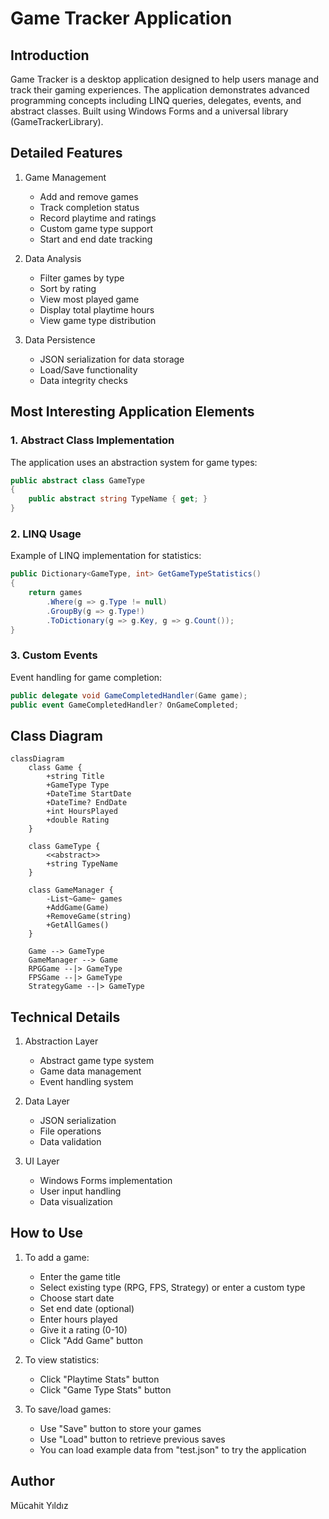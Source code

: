 # Game Tracker Application

## Introduction
Game Tracker is a desktop application designed to help users manage and track their gaming experiences. The application demonstrates advanced programming concepts including LINQ queries, delegates, events, and abstract classes. Built using Windows Forms and a universal library (GameTrackerLibrary).

## Detailed Features
1. Game Management
   - Add and remove games
   - Track completion status
   - Record playtime and ratings
   - Custom game type support
   - Start and end date tracking

2. Data Analysis
   - Filter games by type
   - Sort by rating
   - View most played game
   - Display total playtime hours
   - View game type distribution

3. Data Persistence
   - JSON serialization for data storage
   - Load/Save functionality
   - Data integrity checks

## Most Interesting Application Elements

### 1. Abstract Class Implementation
The application uses an abstraction system for game types:
```csharp
public abstract class GameType
{
    public abstract string TypeName { get; }
}
```

### 2. LINQ Usage
Example of LINQ implementation for statistics:
```csharp
public Dictionary<GameType, int> GetGameTypeStatistics()
{
    return games
        .Where(g => g.Type != null)
        .GroupBy(g => g.Type!)
        .ToDictionary(g => g.Key, g => g.Count());
}
```

### 3. Custom Events
Event handling for game completion:
```csharp
public delegate void GameCompletedHandler(Game game);
public event GameCompletedHandler? OnGameCompleted;
```

## Class Diagram
```mermaid
classDiagram
    class Game {
        +string Title
        +GameType Type
        +DateTime StartDate
        +DateTime? EndDate
        +int HoursPlayed
        +double Rating
    }

    class GameType {
        <<abstract>>
        +string TypeName
    }

    class GameManager {
        -List~Game~ games
        +AddGame(Game)
        +RemoveGame(string)
        +GetAllGames()
    }

    Game --> GameType
    GameManager --> Game
    RPGGame --|> GameType
    FPSGame --|> GameType
    StrategyGame --|> GameType
```

## Technical Details
1. Abstraction Layer
   - Abstract game type system
   - Game data management
   - Event handling system

2. Data Layer
   - JSON serialization
   - File operations
   - Data validation

3. UI Layer
   - Windows Forms implementation
   - User input handling
   - Data visualization

## How to Use
1. To add a game:
   - Enter the game title
   - Select existing type (RPG, FPS, Strategy) or enter a custom type
   - Choose start date
   - Set end date (optional)
   - Enter hours played
   - Give it a rating (0-10)
   - Click "Add Game" button

2. To view statistics:
   - Click "Playtime Stats" button
   - Click "Game Type Stats" button

3. To save/load games:
   - Use "Save" button to store your games
   - Use "Load" button to retrieve previous saves
   - You can load example data from "test.json" to try the application

## Author
Mücahit Yıldız
